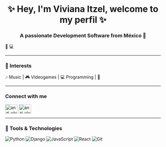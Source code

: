 <h1 align="center">✨ Hey, I'm Viviana Itzel, welcome to my perfil ✨</h1>
<h3 align="center">A passionate Development Software from México 🌸</h3>

🌱 
💻  

---

### 🌷 Interests  
🎶 Music | 🎮 Videogames | 💻 Programming | 🚶   

---

###  Connect with me  
<a href="https://instagram.com/anai_vivv" target="blank"><img align="center" src="https://raw.githubusercontent.com/rahuldkjain/github-profile-readme-generator/master/src/images/icons/Social/instagram.svg" alt="anai_vivv" height="30" width="40" /></a>
<a href="https://linkedin.com/anai_vivv" target="blank"><img align="center" src="https://www.logo.wine/a/logo/LinkedIn/LinkedIn-Icon-Logo.wine.svg" alt="anai_vivv" height="30" width="40" /></a>


---

### 🌸 Tools & Technologies  
![Python](https://img.shields.io/badge/Python-3776AB?style=for-the-badge&logo=python&logoColor=white)
![Django](https://img.shields.io/badge/Django-092E20?style=for-the-badge&logo=django&logoColor=white)
![JavaScript](https://img.shields.io/badge/JavaScript-F7DF1E?style=for-the-badge&logo=javascript&logoColor=black)
![React](https://img.shields.io/badge/React-20232A?style=for-the-badge&logo=react&logoColor=61DAFB)
![Git](https://img.shields.io/badge/Git-F05032?style=for-the-badge&logo=git&logoColor=white)
